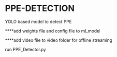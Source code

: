 # PPE-DETECTION
YOLO based model to detect PPE

****add weights file and config file to ml_model

****add video file to video folder for offline streaming

run PPE_Detector.py
